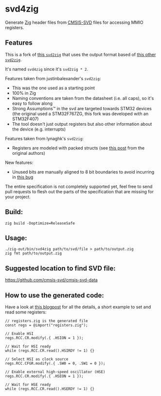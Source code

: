 # svd4zig

Generate [Zig](https://ziglang.org/) header files from
[CMSIS-SVD](http://www.keil.com/pack/doc/CMSIS/SVD/html/index.html) files for accessing MMIO
registers.

## Features

This is a fork of [this `svd2zig`](https://github.com/justinbalexander/svd2zig) that uses the output
format based of [this other `svd2zig`](https://github.com/lynaghk/svd2zig).

It's named `svd4zig` since it's `svd2zig * 2`.

Features taken from justinbalexander's `svd2zig`:
- This was the one used as a starting point
- 100% in Zig
- Naming conventions are taken from the datasheet (i.e. all caps), so it's easy to follow along
- Strong Assumptions™ in the svd are targeted towards STM32 devices (the original used a
  STM32F767ZG, this fork was developed with an STM32F407)
- The tool doesn't just output registers but also other information about the device (e.g.
  interrupts)

Features taken from lynaghk's `svd2zig`:
- Registers are modeled with packed structs (see [this
  post](https://scattered-thoughts.net/writing/mmio-in-zig) from the original authors)

New features:
- Unused bits are manually aligned to 8 bit boundaries to avoid incurring in [this
  bug](https://github.com/ziglang/zig/issues/2627)

The entire specification is not completely supported yet, feel free to send pull requests to flesh
out the parts of the specification that are missing for your project.

## Build:

```
zig build -Doptimize=ReleaseSafe
```

## Usage:

```
./zig-out/bin/svd4zig path/to/svd/file > path/to/output.zig
zig fmt path/to/output.zig
```

## Suggested location to find SVD file:

https://github.com/cmsis-svd/cmsis-svd-data

## How to use the generated code:

Have a look at [this blogpost](https://scattered-thoughts.net/writing/mmio-in-zig) for all the
details, a short example to set and read some registers:

```zig
// registers.zig is the generated file
const regs = @import("registers.zig");

// Enable HSI
regs.RCC.CR.modify(.{ .HSION = 1 });

// Wait for HSI ready
while (regs.RCC.CR.read().HSIRDY != 1) {}

// Select HSI as clock source
regs.RCC.CFGR.modify(.{ .SW0 = 0, .SW1 = 0 });

// Enable external high-speed oscillator (HSE)
regs.RCC.CR.modify(.{ .HSEON = 1 });

// Wait for HSE ready
while (regs.RCC.CR.read().HSERDY != 1) {}
```
